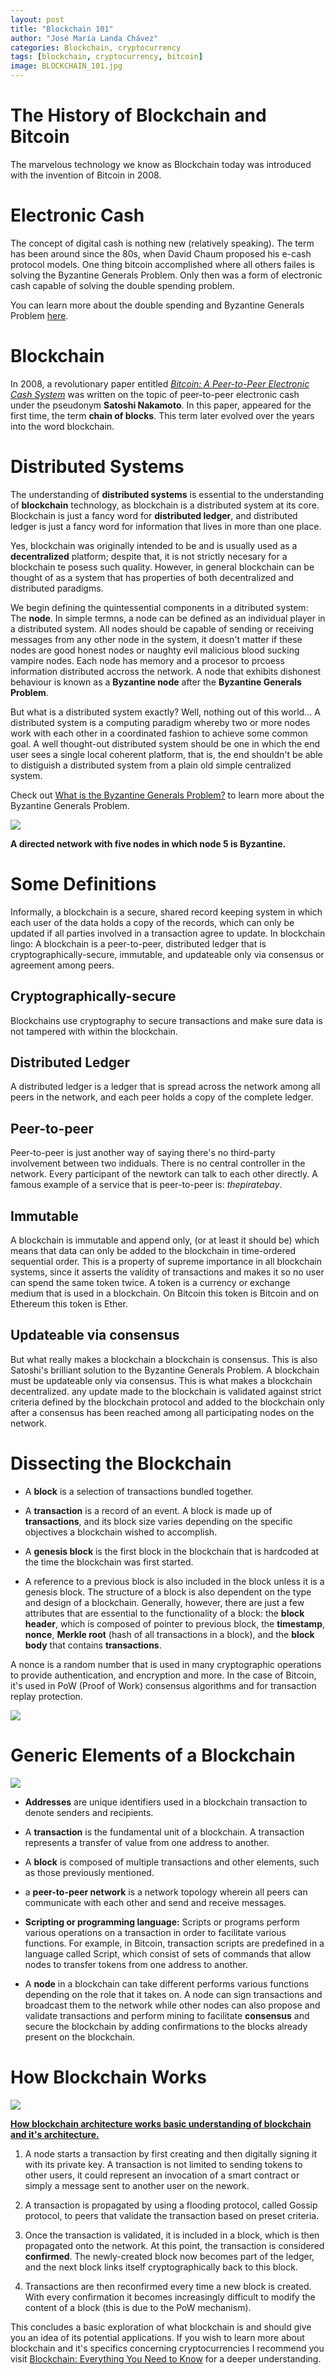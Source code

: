 ```yaml
---
layout: post
title: "Blockchain 101"
author: "José María Landa Chávez"
categories: Blockchain, cryptocurrency
tags: [blockchain, cryptocurrency, bitcoin]
image: BLOCKCHAIN_101.jpg
---
```


# The History of Blockchain and Bitcoin

The marvelous technology we know as Blockchain today was introduced with the invention of Bitcoin in 2008.

# Electronic Cash

The concept of digital cash is nothing new (relatively speaking). The term has been around since the 80s, when David Chaum proposed his e-cash protocol models. One thing bitcoin accomplished where all others failes is solving the Byzantine Generals Problem. Only then was a form of electronic cash capable of solving the double spending problem.

You can learn more about the double spending and Byzantine Generals Problem [here](https://www.bitpanda.com/academy/en/lessons/what-is-double-spending-and-why-is-it-such-a-problem/).

# Blockchain

In 2008, a revolutionary paper entitled *[Bitcoin: A Peer-to-Peer Electronic Cash System](https://bitcoin.org/bitcoin.pdf)* was written on the topic of peer-to-peer electronic cash under the pseudonym **Satoshi Nakamoto**. In this paper, appeared for the first time, the term  **chain of blocks**. This term later evolved over the years into the word blockchain. 

# Distributed Systems

The understanding of **distributed systems** is essential to the understanding of **blockchain** technology, as blockchain is a distributed system at its core. Blockchain is just a fancy word for **distributed ledger**, and distributed ledger is just a fancy word for information that lives in more than one place. 

Yes, blockchain was originally intended to be and is usually used as a **decentralized** platform; despite that, it is not strictly necesary for a blockchain te posess such quality. However, in general blockchain can be thought of as a system that has properties of both decentralized and distributed paradigms.

We begin defining the quintessential components in a ditributed system: The **node**. In simple termns, a node can be defined as an individual player in a distributed system. All nodes should be capable of sending or receiving messages from any other node in the system, it doesn't matter if these nodes are good honest nodes or naughty evil malicious blood sucking vampire nodes. Each node has memory and a procesor to prcoess information distributed accross the network. A node that exhibits dishonest behaviour is known as a **Byzantine node** after the **Byzantine Generals Problem**.

But what is a distributed system exactly? Well, nothing out of this world... A distributed system is a computing paradigm whereby two or more nodes work with each other in a coordinated fashion to achieve some common goal. A well thought-out distributed system should be one in which the end user sees a single local coherent platform, that is, the end shouldn't be able to distiguish a distributed system from a plain old simple centralized system.

Check out [What is the Byzantine Generals Problem?](https://coincentral.com/byzantine-generals-problem/#:~:text=The%20Byzantine%20Generals%20Problem%20is,information%20or%20are%20otherwise%20unreliable.) to learn more about the Byzantine Generals Problem.

![](/assets/img/BLOCKCHAIN_101/A.png)

**A directed network with five nodes in which node 5 is Byzantine.**

# Some Definitions

Informally, a blockchain is a secure, shared record keeping system in which each user of the data holds a copy of the records, which can only be updated if all parties involved in a transaction agree to update. In blockchain lingo: A blockchain is a peer-to-peer, distributed ledger that is cryptographically-secure, immutable, and updateable only via consensus or agreement among peers.

## Cryptographically-secure

Blockchains use cryptography to secure transactions and make sure data is not tampered with within the blockchain. 

## Distributed Ledger

A distributed ledger is a ledger that is spread across the network among all peers in the network, and each peer holds a copy of the complete ledger.

## Peer-to-peer

Peer-to-peer is just another way of saying there's no third-party involvement between two indiduals. There is no central controller in the network. Every participant of the newtork can talk to each other directly. A famous example of a service that is peer-to-peer is: *thepiratebay*.

## Immutable

A blockchain is immutable and append only, (or at least it should be) which means that data can only be added to the blockchain in time-ordered sequential order. This is a property of supreme importance in all blockchain systems,  since it asserts the validity of transactions and makes it so no user can spend the same token twice. A token is a currency or exchange medium that is used in a blockchain. On Bitcoin this token is Bitcoin and on Ethereum this token is Ether.

## Updateable via consensus

But what really makes a blockchain a blockchain is consensus. This is also Satoshi's brilliant solution to the Byzantine Generals Problem. A blockchain must be updateable only via consensus. This is what makes a blockchain decentralized. any update made to the blockchain is validated against strict criteria defined by the blockchain protocol and added to the blockchain only after a consensus has been reached among all participating nodes on the network.

# Dissecting the Blockchain

* A **block** is a selection of transactions bundled together. 

* A **transaction** is a record of an event. A block is made up of **transactions**, and its block size varies depending on the specific objectives a blockchain wished to accomplish.

* A **genesis block** is the first block in the blockchain that is hardcoded at the time the blockchain was first started.

* A reference to a previous block is also included in the block unless it is a genesis block. The structure of a block is also dependent on the type and design of a blockchain. Generally, however, there are just a few attributes that are essential to the functionality of a block: the **block header**, which is composed of pointer to previous block, the **timestamp**, **nonce**, **Merkle root** (hash of all transactions in a block), and the **block body** that contains **transactions**.

A nonce is a random number that is used in many cryptographic operations to provide authentication, and encryption and more. In the case of Bitcoin, it's used in PoW (Proof of Work) consensus algorithms and for transaction replay protection.

![](/assets/img/BLOCKCHAIN_101/C.jpg)

# Generic Elements of a Blockchain

![](/assets/img/BLOCKCHAIN_101/D.jpg)

* **Addresses** are unique identifiers used in a blockchain transaction to denote senders and recipients.

* A **transaction** is the fundamental unit of a blockchain. A transaction represents a transfer of value from one address to another.

* A **block** is composed of multiple transactions and other elements, such as those previously mentioned.

* a **peer-to-peer network** is a network topology wherein all peers can communicate with each other and send and receive messages.

* **Scripting or programming language:** Scripts or programs perform various operations on a transaction in order to facilitate various functions. For example, in Bitcoin, transaction scripts are predefined in a language called Script, which consist of sets of commands that allow nodes to transfer tokens from one address to another.

* A **node** in a blockchain can take different performs various functions depending on the role that it takes on. A node can sign transactions and broadcast them to the network while other nodes can also propose and validate transactions and perform mining to facilitate **consensus** and secure the blockchain by adding confirmations to the blocks already present on the blockchain. 

# How Blockchain Works

![](/assets/img/BLOCKCHAIN_101/E.png)

[**How blockchain architecture works basic understanding of blockchain and it's architecture.**](https://www.zignuts.com/blogs/how-blockchain-architecture-works-basic-understanding-of-blockchain-and-its-architecture/)

1. A node starts a transaction by first creating and then digitally signing it with its private key. A transaction is not limited to sending tokens to other users, it could represent an invocation of a  smart contract or simply a message sent to another user on the nework. 

2. A transaction is propagated by using a flooding protocol, called Gossip protocol, to peers that validate the transaction based on preset criteria.

3. Once the transaction is validated, it is included in a block, which is then propagated onto the network. At this point, the transaction is considered **confirmed**. The newly-created block now becomes part of the ledger, and the next block links itself cryptographically back to this block.

4. Transactions are then reconfirmed every time a new block is created. With every confirmation it becomes increasingly difficult to modify the content of a block (this is due to the PoW mechanism).

This concludes a basic exploration of what blockchain is and should give you an idea of its potential applications. If you wish to learn more about blockchain and it's specifics concerning cryptocurrencies I recommend you visit [Blockchain: Everything You Need to Know](https://www.investopedia.com/terms/b/blockchain.asp) for a deeper understanding.